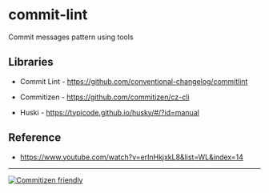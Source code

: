 # commit-lint
Commit messages pattern using tools

## Libraries  

- Commit Lint - https://github.com/conventional-changelog/commitlint  

- Commitizen - https://github.com/commitizen/cz-cli  

- Huski - https://typicode.github.io/husky/#/?id=manual

## Reference  

- https://www.youtube.com/watch?v=erInHkjxkL8&list=WL&index=14


---

[![Commitizen friendly](https://img.shields.io/badge/commitizen-friendly-brightgreen.svg)](http://commitizen.github.io/cz-cli/)
